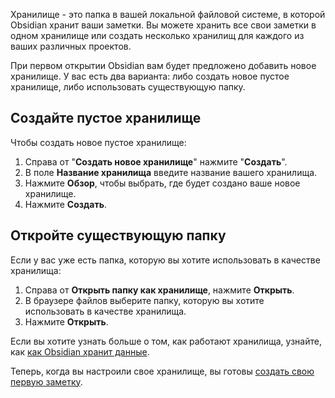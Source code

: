 Хранилище - это папка в вашей локальной файловой системе, в которой Obsidian хранит ваши заметки. Вы можете хранить все свои заметки в одном хранилище или создать несколько хранилищ для каждого из ваших различных проектов.

При первом открытии Obsidian вам будет предложено добавить новое хранилище. У вас есть два варианта: либо создать новое пустое хранилище, либо использовать существующую папку.

## Создайте пустое хранилище

Чтобы создать новое пустое хранилище:

1. Справа от "**Создать новое хранилище**" нажмите "**Создать**".
2. В поле **Название хранилища** введите название вашего хранилища.
3. Нажмите **Обзор**, чтобы выбрать, где будет создано ваше новое хранилище.
4. Нажмите **Создать**.

## Откройте существующую папку

Если у вас уже есть папка, которую вы хотите использовать в качестве хранилища:

1. Справа от **Открыть папку как хранилище**, нажмите **Открыть**.
2. В браузере файлов выберите папку, которую вы хотите использовать в качестве хранилища.
3. Нажмите **Открыть**.

Если вы хотите узнать больше о том, как работают хранилища, узнайте, как [как Obsidian хранит данные](https://help.obsidian.md/Files+and+folders/How+Obsidian+stores+data).

Теперь, когда вы настроили свое хранилище, вы готовы [создать свою первую заметку](https://help.obsidian.md/Getting+started/Create+your+first+note).